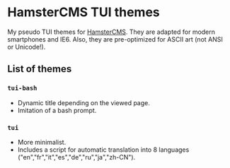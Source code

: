 # HamsterCMS TUI themes
My pseudo TUI themes for [HamsterCMS](http://old.net.eu.org/). They are adapted for modern smartphones and IE6. Also, they are pre-optimized for ASCII art (not ANSI or Unicode!).  

## List of themes 
### `tui-bash` 
- Dynamic title depending on the viewed page. 
- Imitation of a bash prompt. 
### `tui` 
- More minimalist.
- Includes a script for automatic translation into 8 languages ("en","fr","it","es","de","ru","ja","zh-CN").

